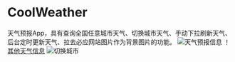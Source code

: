 # CoolWeather
天气预报App，具有查询全国任意城市天气、切换城市天气、手动下拉刷新天气、后台定时更新天气、拉去必应网站图片作为背景图片的功能。
![天气预报信息](http://q74ins2ya.bkt.clouddn.com/%E5%B1%95%E7%A4%BA%E5%9B%BE%E7%89%871.png)
！[其他天气信息](http://q74ins2ya.bkt.clouddn.com/%E5%B1%95%E7%A4%BA%E5%9B%BE%E7%89%872.png)
![切换城市](http://q74ins2ya.bkt.clouddn.com/%E5%B1%95%E7%A4%BA%E5%9B%BE%E7%89%873.png)
